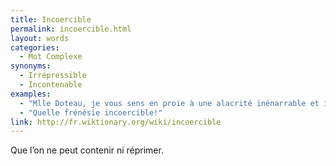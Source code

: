 ```yaml
---
title: Incoercible
permalink: incoercible.html
layout: words
categories:
  - Mot Complexe
synonyms:
  - Irrépressible
  - Incontenable
examples:
  - "Mlle Doteau, je vous sens en proie à une alacrité inénarrable et incoercible."
  - "Quelle frénésie incoercible!"
link: http://fr.wiktionary.org/wiki/incoercible
---
```


Que l’on ne peut contenir ni réprimer.
